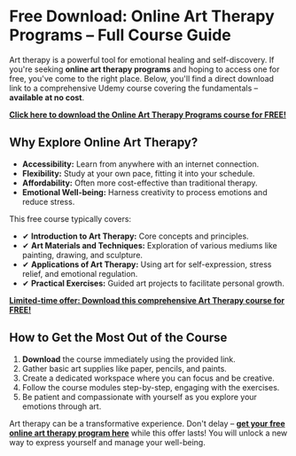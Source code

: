 # Free Download: Online Art Therapy Programs – Full Course Guide

Art therapy is a powerful tool for emotional healing and self-discovery. If you're seeking **online art therapy programs** and hoping to access one for free, you've come to the right place. Below, you'll find a direct download link to a comprehensive Udemy course covering the fundamentals – **available at no cost**.

[**Click here to download the Online Art Therapy Programs course for FREE!**](https://udemywork.com/online-art-therapy-programs)

## Why Explore Online Art Therapy?

*   **Accessibility:** Learn from anywhere with an internet connection.
*   **Flexibility:** Study at your own pace, fitting it into your schedule.
*   **Affordability:** Often more cost-effective than traditional therapy.
*   **Emotional Well-being:** Harness creativity to process emotions and reduce stress.

This free course typically covers:

*   ✔ **Introduction to Art Therapy:** Core concepts and principles.
*   ✔ **Art Materials and Techniques:** Exploration of various mediums like painting, drawing, and sculpture.
*   ✔ **Applications of Art Therapy:** Using art for self-expression, stress relief, and emotional regulation.
*   ✔ **Practical Exercises:** Guided art projects to facilitate personal growth.

[**Limited-time offer: Download this comprehensive Art Therapy course for FREE!**](https://udemywork.com/online-art-therapy-programs)

## How to Get the Most Out of the Course

1.  **Download** the course immediately using the provided link.
2.  Gather basic art supplies like paper, pencils, and paints.
3.  Create a dedicated workspace where you can focus and be creative.
4.  Follow the course modules step-by-step, engaging with the exercises.
5.  Be patient and compassionate with yourself as you explore your emotions through art.

Art therapy can be a transformative experience. Don't delay – **[get your free online art therapy program here](https://udemywork.com/online-art-therapy-programs)** while this offer lasts! You will unlock a new way to express yourself and manage your well-being.
